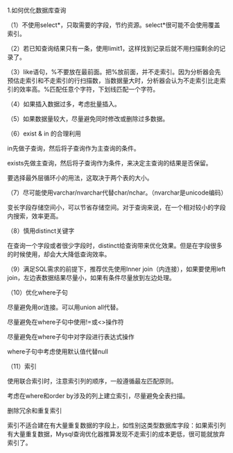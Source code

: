 1.如何优化数据库查询

（1）不使用select\*，只取需要的字段，节约资源。select\*很可能不会使用覆盖索引。

（2）若已知查询结果只有一条，使用limit1，这样找到记录后就不用扫描剩余的记录了。

（3）like语句，%不要放在最前面。把%放前面，并不走索引。因为分析器会先预估走索引和不走索引的行扫描数，当数据量大时，分析器会认为不走索引比走索引的效率高。%匹配任意个字符，下划线匹配一个字符。

（4）如果插入数据过多，考虑批量插入。

（5）如果数据量较大，尽量避免同时修改或删除过多数据。

（6）exist & in 的合理利用

in先做子查询，然后将子查询作为主查询的条件。

exists先做主查询，然后将子查询作为条件，来决定主查询的结果是否保留。

要选择最外层循环小的用法，这取决于两个表的大小。

（7）尽可能使用varchar/nvarchar代替char/nchar。（nvarchar是unicode编码）

变长字段存储空间小，可以节省存储空间。对于查询来说，在一个相对较小的字段内搜索，效率更高。

（8）慎用distinct关键字

在查询一个字段或者很少字段时，distinct给查询带来优化效果。但是在字段很多的时候使用，却会大大降低查询效率。

（9）满足SQL需求的前提下，推荐优先使用Inner join（内连接），如果要使用left join，左边表数据结果尽量小，如果有条件尽量放到左边处理。

（10）优化where子句

尽量避免用or连接。可以用union all代替。

尽量避免在where子句中使用!=或<>操作符

尽量避免在where子句中对字段进行表达式操作

where子句中考虑使用默认值代替null

（11）索引

使用联合索引时，注意索引列的顺序，一般遵循最左匹配原则。

考虑在where和order by涉及的列上建立索引，尽量避免全表扫描。

删除冗余和重复索引

索引不适合建在有大量重复数据的字段上，如性别这类型数据库字段：如果索引列有大量重复数据，Mysql查询优化器推算发现不走索引的成本更低，很可能就放弃索引了。

